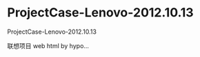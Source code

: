 ProjectCase-Lenovo-2012.10.13
=============================

ProjectCase-Lenovo-2012.10.13

联想项目 web html by hypo...

